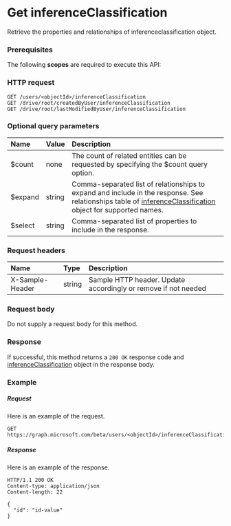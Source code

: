 # Get inferenceClassification

Retrieve the properties and relationships of inferenceclassification object.
### Prerequisites
The following **scopes** are required to execute this API: 
### HTTP request
<!-- { "blockType": "ignored" } -->
```http
GET /users/<objectId>/inferenceClassification
GET /drive/root/createdByUser/inferenceClassification
GET /drive/root/lastModifiedByUser/inferenceClassification
```
### Optional query parameters
|Name|Value|Description|
|:---------------|:--------|:-------|
|$count|none|The count of related entities can be requested by specifying the $count query option.|
|$expand|string|Comma-separated list of relationships to expand and include in the response. See relationships table of [inferenceClassification](../resources/inferenceclassification.md) object for supported names. |
|$select|string|Comma-separated list of properties to include in the response.|

### Request headers
| Name       | Type | Description|
|:-----------|:------|:----------|
| X-Sample-Header  | string  | Sample HTTP header. Update accordingly or remove if not needed|

### Request body
Do not supply a request body for this method.
### Response
If successful, this method returns a `200 OK` response code and [inferenceClassification](../resources/inferenceclassification.md) object in the response body.
### Example
##### Request
Here is an example of the request.
<!-- {
  "blockType": "request",
  "name": "get_inferenceclassification"
}-->
```http
GET https://graph.microsoft.com/beta/users/<objectId>/inferenceClassification
```
##### Response
Here is an example of the response.
<!-- {
  "blockType": "response",
  "truncated": false,
  "@odata.type": "microsoft.graph.inferenceclassification"
} -->
```http
HTTP/1.1 200 OK
Content-type: application/json
Content-length: 22

{
  "id": "id-value"
}
```

<!-- uuid: 8fcb5dbc-d5aa-4681-8e31-b001d5168d79
2015-10-25 14:57:30 UTC -->
<!-- {
  "type": "#page.annotation",
  "description": "Get inferenceClassification",
  "keywords": "",
  "section": "documentation",
  "tocPath": ""
}-->
